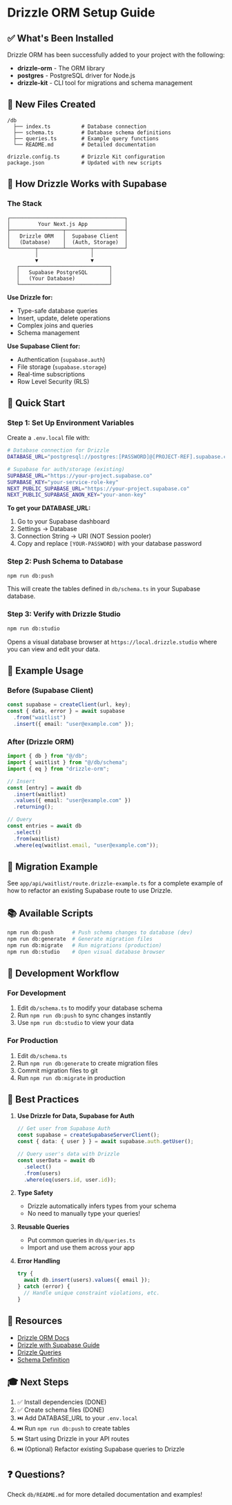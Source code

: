 # Drizzle ORM Setup Guide

## ✅ What's Been Installed

Drizzle ORM has been successfully added to your project with the following:

- **drizzle-orm** - The ORM library
- **postgres** - PostgreSQL driver for Node.js
- **drizzle-kit** - CLI tool for migrations and schema management

## 📁 New Files Created

```
/db
  ├── index.ts          # Database connection
  ├── schema.ts         # Database schema definitions
  ├── queries.ts        # Example query functions
  └── README.md         # Detailed documentation

drizzle.config.ts       # Drizzle Kit configuration
package.json            # Updated with new scripts
```

## 🔧 How Drizzle Works with Supabase

### The Stack

```
┌─────────────────────────────────────┐
│         Your Next.js App            │
├─────────────────┬───────────────────┤
│   Drizzle ORM   │  Supabase Client  │
│   (Database)    │  (Auth, Storage)  │
└────────┬────────┴────────┬──────────┘
         │                 │
         ▼                 ▼
   ┌─────────────────────────────┐
   │   Supabase PostgreSQL       │
   │   (Your Database)           │
   └─────────────────────────────┘
```

**Use Drizzle for:**
- Type-safe database queries
- Insert, update, delete operations
- Complex joins and queries
- Schema management

**Use Supabase Client for:**
- Authentication (`supabase.auth`)
- File storage (`supabase.storage`)
- Real-time subscriptions
- Row Level Security (RLS)

## 🚀 Quick Start

### Step 1: Set Up Environment Variables

Create a `.env.local` file with:

```bash
# Database connection for Drizzle
DATABASE_URL="postgresql://postgres:[PASSWORD]@[PROJECT-REF].supabase.co:5432/postgres"

# Supabase for auth/storage (existing)
SUPABASE_URL="https://your-project.supabase.co"
SUPABASE_KEY="your-service-role-key"
NEXT_PUBLIC_SUPABASE_URL="https://your-project.supabase.co"
NEXT_PUBLIC_SUPABASE_ANON_KEY="your-anon-key"
```

**To get your DATABASE_URL:**
1. Go to your Supabase dashboard
2. Settings → Database
3. Connection String → URI (NOT Session pooler)
4. Copy and replace `[YOUR-PASSWORD]` with your database password

### Step 2: Push Schema to Database

```bash
npm run db:push
```

This will create the tables defined in `db/schema.ts` in your Supabase database.

### Step 3: Verify with Drizzle Studio

```bash
npm run db:studio
```

Opens a visual database browser at `https://local.drizzle.studio` where you can view and edit your data.

## 📝 Example Usage

### Before (Supabase Client)

```typescript
const supabase = createClient(url, key);
const { data, error } = await supabase
  .from("waitlist")
  .insert({ email: "user@example.com" });
```

### After (Drizzle ORM)

```typescript
import { db } from "@/db";
import { waitlist } from "@/db/schema";
import { eq } from "drizzle-orm";

// Insert
const [entry] = await db
  .insert(waitlist)
  .values({ email: "user@example.com" })
  .returning();

// Query
const entries = await db
  .select()
  .from(waitlist)
  .where(eq(waitlist.email, "user@example.com"));
```

## 🎯 Migration Example

See `app/api/waitlist/route.drizzle-example.ts` for a complete example of how to refactor an existing Supabase route to use Drizzle.

## 📚 Available Scripts

```bash
npm run db:push      # Push schema changes to database (dev)
npm run db:generate  # Generate migration files
npm run db:migrate   # Run migrations (production)
npm run db:studio    # Open visual database browser
```

## 🔄 Development Workflow

### For Development
1. Edit `db/schema.ts` to modify your database schema
2. Run `npm run db:push` to sync changes instantly
3. Use `npm run db:studio` to view your data

### For Production
1. Edit `db/schema.ts`
2. Run `npm run db:generate` to create migration files
3. Commit migration files to git
4. Run `npm run db:migrate` in production

## 🔐 Best Practices

1. **Use Drizzle for Data, Supabase for Auth**
   ```typescript
   // Get user from Supabase Auth
   const supabase = createSupabaseServerClient();
   const { data: { user } } = await supabase.auth.getUser();
   
   // Query user's data with Drizzle
   const userData = await db
     .select()
     .from(users)
     .where(eq(users.id, user.id));
   ```

2. **Type Safety**
   - Drizzle automatically infers types from your schema
   - No need to manually type your queries!

3. **Reusable Queries**
   - Put common queries in `db/queries.ts`
   - Import and use them across your app

4. **Error Handling**
   ```typescript
   try {
     await db.insert(users).values({ email });
   } catch (error) {
     // Handle unique constraint violations, etc.
   }
   ```

## 📖 Resources

- [Drizzle ORM Docs](https://orm.drizzle.team/docs/overview)
- [Drizzle with Supabase Guide](https://orm.drizzle.team/docs/get-started-postgresql#supabase)
- [Drizzle Queries](https://orm.drizzle.team/docs/select)
- [Schema Definition](https://orm.drizzle.team/docs/sql-schema-declaration)

## 🎓 Next Steps

1. ✅ Install dependencies (DONE)
2. ✅ Create schema files (DONE)
3. ⏭️  Add DATABASE_URL to your `.env.local`
4. ⏭️  Run `npm run db:push` to create tables
5. ⏭️  Start using Drizzle in your API routes
6. ⏭️  (Optional) Refactor existing Supabase queries to Drizzle

## ❓ Questions?

Check `db/README.md` for more detailed documentation and examples!


